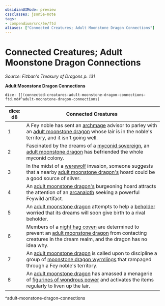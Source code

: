 ```yaml
---
obsidianUIMode: preview
cssclasses: json5e-note
tags:
- compendium/src/5e/ftd
aliases: ["Connected Creatures; Adult Moonstone Dragon Connections"]
---
```

# Connected Creatures; Adult Moonstone Dragon Connections
*Source: Fizban's Treasury of Dragons p. 131* 

**Adult Moonstone Dragon Connections**

`dice: [](connected-creatures-adult-moonstone-dragon-connections-ftd.md#^adult-moonstone-dragon-connections)`

| dice: d8 | Connected Creatures |
|----------|---------------------|
| 1 | A Fey noble has sent an [archmage](/2-Mechanics/CLI/bestiary/humanoid/archmage.md) advisor to parley with an [adult moonstone dragon](/2-Mechanics/CLI/bestiary/dragon/adult-moonstone-dragon-ftd.md) whose lair is in the noble's territory, and it isn't going well. |
| 2 | Fascinated by the dreams of a [myconid sovereign](/2-Mechanics/CLI/bestiary/plant/myconid-sovereign.md), an [adult moonstone dragon](/2-Mechanics/CLI/bestiary/dragon/adult-moonstone-dragon-ftd.md) has befriended the whole myconid colony. |
| 3 | In the midst of a [werewolf](/2-Mechanics/CLI/bestiary/humanoid/werewolf.md) invasion, someone suggests that a nearby [adult moonstone dragon's](/2-Mechanics/CLI/bestiary/dragon/adult-moonstone-dragon-ftd.md) hoard could be a good source of silver. |
| 4 | An [adult moonstone dragon's](/2-Mechanics/CLI/bestiary/dragon/adult-moonstone-dragon-ftd.md) burgeoning hoard attracts the attention of an [arcanaloth](/2-Mechanics/CLI/bestiary/fiend/arcanaloth.md) seeking a powerful Feywild artifact. |
| 5 | An [adult moonstone dragon](/2-Mechanics/CLI/bestiary/dragon/adult-moonstone-dragon-ftd.md) attempts to help a [beholder](/2-Mechanics/CLI/bestiary/aberration/beholder.md) worried that its dreams will soon give birth to a rival beholder. |
| 6 | Members of a [night hag coven](/2-Mechanics/CLI/bestiary/fiend/night-hag.md) are determined to prevent an [adult moonstone dragon](/2-Mechanics/CLI/bestiary/dragon/adult-moonstone-dragon-ftd.md) from contacting creatures in the dream realm, and the dragon has no idea why. |
| 7 | An [adult moonstone dragon](/2-Mechanics/CLI/bestiary/dragon/adult-moonstone-dragon-ftd.md) is called upon to discipline a group of [moonstone dragon wyrmlings](/2-Mechanics/CLI/bestiary/dragon/moonstone-dragon-wyrmling-ftd.md) that rampaged through a Fey noble's territory. |
| 8 | An [adult moonstone dragon](/2-Mechanics/CLI/bestiary/dragon/adult-moonstone-dragon-ftd.md) has amassed a menagerie of [figurines of wondrous power](/2-Mechanics/CLI/items/figurine-of-wondrous-power.md) and activates the items regularly to liven up the lair. |
^adult-moonstone-dragon-connections